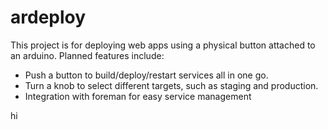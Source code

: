 # ardeploy

This project is for deploying web apps using a physical button attached to an arduino. Planned features include:

+ Push a button to build/deploy/restart services all in one go.
+ Turn a knob to select different targets, such as staging and production.
+ Integration with foreman for easy service management

hi